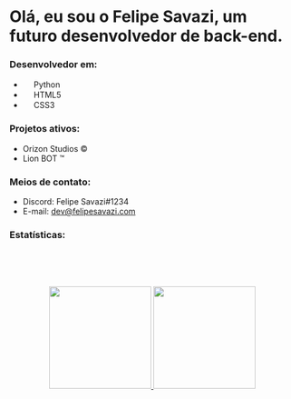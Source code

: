 # Olá, eu sou o Felipe Savazi, um futuro desenvolvedor de back-end.

### Desenvolvedor em: 

- <img src="https://cdn.discordapp.com/attachments/884562553773117461/888905411888046110/5848152fcef1014c0b5e4967.png" width="15"> Python
- <img src="https://cdn.discordapp.com/attachments/884562553773117461/888908971769999400/html5-logo-8.png" width="15"> HTML5
- <img src="https://cdn.discordapp.com/attachments/884562553773117461/888909786266103888/141-1415372_css3-icon-png.png" width="15"> CSS3

### Projetos ativos: 

- Orizon Studios ©
- Lion BOT ™

### Meios de contato:

- Discord: Felipe Savazi#1234
- E-mail: dev@felipesavazi.com

### Estatísticas:

<br/><br/><br/>
<div align="center">
  <a href="https://github.com/FelipeSavazii">
  <img height="180em" src="https://github-readme-stats.vercel.app/api?username=FelipeSavazii&show_icons=true&theme=tokyonight&include_all_commits=true&count_private=true"/> <img height="180em" src="https://github-readme-stats.vercel.app/api/top-langs/?username=FelipeSavazii&layout=compact&langs_count=7&theme=tokyonight"/>
  </a>
</div>

